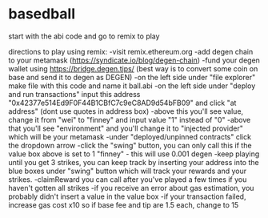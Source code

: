 # basedball
start with the abi code and go to remix to play

directions to play using remix:
-visit remix.ethereum.org
-add degen chain to your metamask (https://syndicate.io/blog/degen-chain)
-fund your degen wallet using https://bridge.degen.tips/ (best way is to convert some coin on base and send it to degen as DEGEN)
-on the left side under "file explorer" make file with this code and name it ball.abi
-on the left side under "deploy and run transactions" input this address "0x42377e514Ed9F0F44B1CBfC7c9eC8AD9d54bFB09" and click "at address" (dont use quotes in address box)
-above this you'll see value, change it from "wei" to "finney" and input value "1" instead of "0"
-above that you'll see "environment" and you'll change it to "injected provider" which will be your metamask
-under "deployed/unpinned contracts" click the dropdown arrow 
-click the "swing" button, you can only call this if the value box above is set to 1 "finney" - this will use 0.001 degen
-keep playing until you get 3 strikes, you can keep track by inserting your address into the blue boxes under "swing" button which will track your rewards and your strikes.
-claimReward you can call after you've played a few times if you haven't gotten all strikes
-if you receive an error about gas estimation, you probably didn't insert a value in the value box
-if your transaction failed, increase gas cost x10 so if base fee and tip are 1.5 each, change to 15
